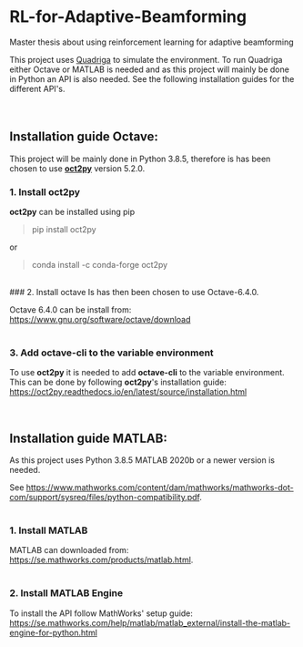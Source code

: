 # RL-for-Adaptive-Beamforming
Master thesis about using reinforcement learning for adaptive beamforming

This project uses [Quadriga](https://quadriga-channel-model.de/) to simulate the environment. To run Quadriga either Octave or MATLAB is needed and as this project will mainly be done in Python an API is also needed. See the following installation guides for the different API's.
<br/><br/><br/>

## Installation guide Octave:
This project will be mainly done in Python 3.8.5, therefore is has been chosen to use **[oct2py](https://pypi.org/project/oct2py/)** version 5.2.0.
<br/>
### 1. Install oct2py
**oct2py** can be installed using pip
> pip install oct2py

or

> conda install -c conda-forge oct2py

<br/>
### 2. Install octave
Is has then been chosen to use Octave-6.4.0. 

Octave 6.4.0 can be install from:
https://www.gnu.org/software/octave/download
<br/><br/>
### 3. Add **octave-cli** to the variable environment
To use **oct2py** it is needed to add **octave-cli** to the variable environment. This can be done by following **oct2py**'s installation guide: <br/>
https://oct2py.readthedocs.io/en/latest/source/installation.html

<br/>

## Installation guide MATLAB:
As this project uses Python 3.8.5 MATLAB 2020b or a newer version is needed. 

See https://www.mathworks.com/content/dam/mathworks/mathworks-dot-com/support/sysreq/files/python-compatibility.pdf. 
<br/><br/>
### 1. Install MATLAB
MATLAB can downloaded from: https://se.mathworks.com/products/matlab.html.
<br/><br/>
### 2. Install MATLAB Engine
To install the API follow MathWorks' setup guide:<br/>
https://se.mathworks.com/help/matlab/matlab_external/install-the-matlab-engine-for-python.html
